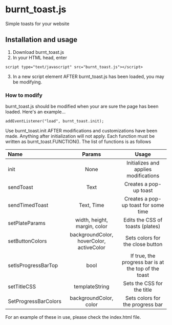 # burnt_toast.js

Simple toasts for your website

## Installation and usage

1. Download burnt_toast.js
2. In your HTML head, enter
```
script type="text/javascript" src="burnt_toast.js"></script>
```
3. In a new script element AFTER burnt_toast.js has been loaded, you may be modifying.

### How to modify

burnt_toast.js should be modified when your are sure the page has been loaded.
Here's an example...
```
addEventListener("load", burnt_toast.init);
```
Use burnt_toast.init AFTER modifications and customizations have been made. Anything after initialization will not apply.
Each function must be written as burnt_toast.FUNCTION(). The list of functions is as follows

| Name              | Params | Usage |
| :---------------- | :--: |:----------: |
| init              | None  | Initializes and applies modifications   |
| sendToast         | Text | Creates a pop-up toast |
| sendTimedToast    | Text, Time | Creates a pop-up toast for some time   |
| setPlateParams | width, height, margin, color | Edits the CSS of toasts (plates) |
| setButtonColors | backgroundColor, hoverColor, activeColor | Sets colors for the close button |
| setIsProgressBarTop | bool | If true, the progress bar is at the top of the toast |
| setTitleCSS | templateString | Sets the CSS for the title |
| SetProgressBarColors | backgroundColor, color | Sets colors for the progress bar |

For an example of these in use, please check the index.html file.
